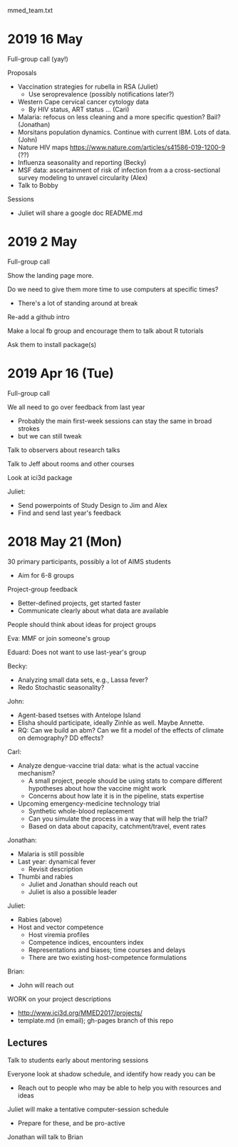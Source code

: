 mmed_team.txt

2019 16 May
==========

Full-group call (yay!)

Proposals
* Vaccination strategies for rubella in RSA (Juliet)
	* Use seroprevalence (possibly notifications later?)
* Western Cape cervical cancer cytology data
	* By HIV status, ART status … (Cari)
* Malaria: refocus on less cleaning and a more specific question? Bail? (Jonathan)
* Morsitans population dynamics. Continue with current IBM. Lots of data. (John)
* Nature HIV maps https://www.nature.com/articles/s41586-019-1200-9 (??)
* Influenza seasonality and reporting (Becky)
* MSF data: ascertainment of risk of infection from a a cross-sectional survey modeling to unravel circularity (Alex)
* Talk to Bobby

Sessions
* Juliet will share a google doc README.md

2019 2 May
==========

Full-group call 

Show the landing page more.

Do we need to give them more time to use computers at specific times?
* There's a lot of standing around at break

Re-add a github intro

Make a local fb group and encourage them to talk about R tutorials

Ask them to install package(s)

2019 Apr 16 (Tue)
=================

Full-group call 

We all need to go over feedback from last year
* Probably the main first-week sessions can stay the same in broad strokes
 * but we can still tweak

Talk to observers about research talks

Talk to Jeff about rooms and other courses

Look at ici3d package

Juliet:
* Send powerpoints of Study Design to Jim and Alex
* Find and send last year's feedback

2018 May 21 (Mon)
=================

30 primary participants, possibly a lot of AIMS students
* Aim for 6-8 groups

Project-group feedback
* Better-defined projects, get started faster
* Communicate clearly about what data are available

People should think about ideas for project groups

Eva: MMF or join someone's group

Eduard: Does not want to use last-year's group

Becky:
* Analyzing small data sets, e.g., Lassa fever?
* Redo Stochastic seasonality?

John:
* Agent-based tsetses with Antelope Island
* Elisha should participate, ideally Zinhle as well. Maybe Annette.
* RQ: Can we build an abm? Can we fit a model of the effects of climate on demography? DD effects?

Carl:
* Analyze dengue-vaccine trial data: what is the actual vaccine mechanism?
	* A small project, people should be using stats to compare different hypotheses about how the vaccine might work
	* Concerns about how late it is in the pipeline, stats expertise
* Upcoming emergency-medicine technology trial
	* Synthetic whole-blood replacement
	* Can you simulate the process in a way that will help the trial?
	* Based on data about capacity, catchment/travel, event rates

Jonathan:
* Malaria is still possible
* Last year: dynamical fever
	* Revisit description
* Thumbi and rabies
	* Juliet and Jonathan should reach out
	* Juliet is also a possible leader

Juliet:
* Rabies (above)
* Host and vector competence
	* Host viremia profiles
	* Competence indices, encounters index
	* Representations and biases; time courses and delays
	* There are two existing host-competence formulations

Brian:
* John will reach out 

WORK on your project descriptions
* http://www.ici3d.org/MMED2017/projects/
* template.md (in email); gh-pages branch of this repo

Lectures
--------

Talk to students early about mentoring sessions

Everyone look at shadow schedule, and identify how ready you can be
* Reach out to people who may be able to help you with resources and ideas

Juliet will make a tentative computer-session schedule
* Prepare for these, and be pro-active

Jonathan will talk to Brian

